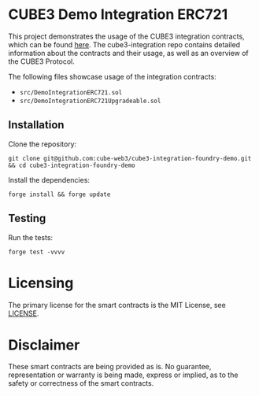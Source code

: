 # CUBE3 Demo Integration ERC721

This project demonstrates the usage of the CUBE3 integration contracts, which can be found [here](https://github.com/cube-web3/cube3-integration). The cube3-integration repo contains detailed information about the contracts and their usage, as well as an overview of the CUBE3 Protocol.

The following files showcase usage of the integration contracts:

- `src/DemoIntegrationERC721.sol`
- `src/DemoIntegrationERC721Upgradeable.sol`

## Installation

Clone the repository:

```shell
git clone git@github.com:cube-web3/cube3-integration-foundry-demo.git && cd cube3-integration-foundry-demo
```

Install the dependencies:

```shell
forge install && forge update
```

## Testing

Run the tests:

```
forge test -vvvv
```

# Licensing

The primary license for the smart contracts is the MIT License, see [LICENSE](./LICENSE).

# Disclaimer

These smart contracts are being provided as is. No guarantee, representation or warranty is being made, express or implied, as to the safety or correctness of the smart contracts.
